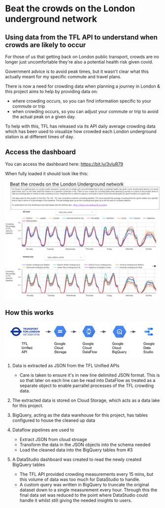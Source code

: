 # Beat the crowds on the London underground network

## Using data from the TFL API to understand when crowds are likely to occur

For those of us that getting back on London public transport, crowds are no longer just uncomfortable they're also a potential health risk given covid.

Government advice is to avoid peak times, but it wasn't clear what this actually meant for my specific commute and travel plans. 

There is now a need for crowding data when planning a journey in London & this project aims to help by providing data on:

  * where crowding occurs, so you can find information specific to your commute or trip
  * when crowding occurs, so you can adjust your commute or trip to avoid the actual peak on a given day. 

To help with this, TFL has released via its API daily average crowding data which has been used to visualize how crowded each London underground station is at different times of day. 

## Access the dashboard

You can access the dashboard here: https://bit.ly/3vIuR79

When fully loaded it should look like this: 

![dashboard_demo](images/dashboard_screenshot_v3.png)

## How this works

![data_pipeline](images/pipeline_overview_v2.png)

1. Data is extracted as JSON from the TFL Unified APIs

    * Care is taken to ensure it's in new line delimited JSON format. This is so that later on each line can be read into DataFlow as treated as a separate object to enable parrallel processes of the TFL crowding data.
2. The extracted data is stored on Cloud Storage, which acts as a data lake for this project.
3. BigQuery, acting as the data warehouse for this project, has tables configured to house the cleaned up data
4. Dataflow pipelines are used to

    *  Extract JSON from cloud stroage
    *  Transform the data in the JSON objects into the schema needed
    *  Load the cleaned data into the BigQuery tables from #3 

5. A DataStudio dashboard was created to read the newly created BigQuery tables

    *  The TFL API provided crowding measurements every 15 mins, but this volume of data was too much for DataStudio to handle.
    *  A custom query was written in BigQuery to truncate the original dataset down to a single measurement every hour. Through this the final data set was reduced to the point where DataStudio could handle it whilst still giving the needed insights to users.